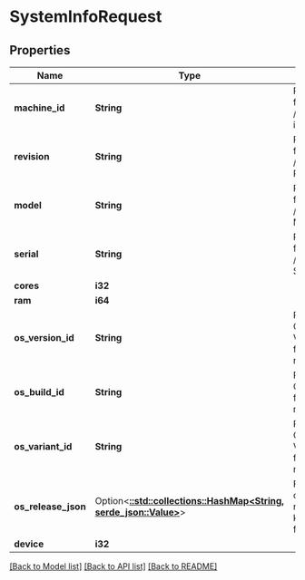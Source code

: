 # SystemInfoRequest

## Properties

Name | Type | Description | Notes
------------ | ------------- | ------------- | -------------
**machine_id** | **String** | Populated from /etc/machine-id | 
**revision** | **String** | Populated from /proc/cpuinfo REVISION | 
**model** | **String** | Populated from /proc/cpuinfo MODEL | 
**serial** | **String** | Populated from /proc/cpuinfo SERIAL | 
**cores** | **i32** |  | 
**ram** | **i64** |  | 
**os_version_id** | **String** | PrintNanny OS VERSION_ID from /etc/os-release | 
**os_build_id** | **String** | PrintNanny OS BUILD_ID from /etc/os-release | 
**os_variant_id** | **String** | PrintNanny OS VARIANT_ID from /etc/os-release | 
**os_release_json** | Option<[**::std::collections::HashMap<String, serde_json::Value>**](serde_json::Value.md)> | Full contents of /etc/os-release in key:value format | [optional]
**device** | **i32** |  | 

[[Back to Model list]](../README.md#documentation-for-models) [[Back to API list]](../README.md#documentation-for-api-endpoints) [[Back to README]](../README.md)



